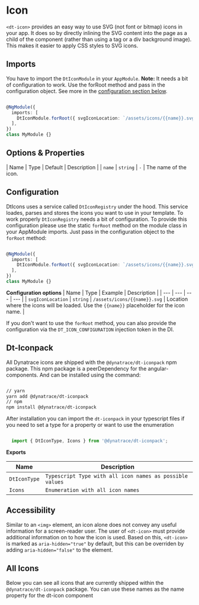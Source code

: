 # Icon

<docs-source-example example="DefaultIconExample"></docs-source-example>

`<dt-icon>` provides an easy way to use SVG (not font or bitmap) icons in your app.
It does so by directly inlining the SVG content into the page as a child of the component (rather than using a tag or a div background image).
This makes it easier to apply CSS styles to SVG icons.

## Imports

You have to import the `DtIconModule` in your `AppModule`.
**Note:** It needs a bit of configuration to work. Use the forRoot method and pass in the configuration object.
See more in the [configuration section below](/icon#configuration).

```typescript

@NgModule({
  imports: [
    DtIconModule.forRoot({ svgIconLocation: `/assets/icons/{{name}}.svg` }),
  ],
})
class MyModule {}

```

## Options & Properties

| Name | Type | Default | Description |
| `name` | `string` | `-` | The name of the icon. 

## Configuration

DtIcons uses a service called `DtIconRegistry` under the hood.
This service loades, parses and stores the icons you want to use in your template.
To work properly `DtIconRegistry` needs a bit of configuration.
To provide this configuration please use the static `forRoot` method on the module class in your AppModule imports.
Just pass in the configuration object to the `forRoot` method:

```typescript

@NgModule({
  imports: [
    DtIconModule.forRoot({ svgIconLocation: `/assets/icons/{{name}}.svg` }),
  ],
})
class MyModule {}

```

**Configuration options**
| Name | Type | Example | Description |
| --- | --- | --- | --- |
| `svgIconLocation` | `string` | `/assets/icons/{{name}}.svg` | Location where the icons will be loaded. Use the `{{name}}` placeholder for the icon name. |

If you don't want to use the `forRoot` method, you can also provide the configuration via the `DT_ICON_CONFIGURATION` injection token in the DI.

## Dt-Iconpack

All Dynatrace icons are shipped with the `@dynatrace/dt-iconpack` npm package. This npm package is a peerDependency for the angular-components. And can be installed using the command:

```bash

// yarn
yarn add @dynatrace/dt-iconpack
// npm
npm install @dynatrace/dt-iconpack

```

After installation you can import the `dt-iconpack` in your typescript files if you need to set a type for a property or want to use the enumeration

```typescript

  import { DtIconType, Icons } from '@dynatrace/dt-iconpack';

```

**Exports**

| Name | Description |
| --- | --- |
| `DtIconType` | `Typescript Type with all icon names as possible values` |
| `Icons` | `Enumeration with all icon names` |

## Accessibility

Similar to an `<img>` element, an icon alone does not convey any useful information for a screen-reader user.
The user of `<dt-icon>` must provide additional information on to how the icon is used.
Based on this, `<dt-icon>` is marked as `aria-hidden="true"` by default, but this can be overriden by adding `aria-hidden="false"` to the element.

## All Icons

Below you can see all icons that are currently shipped within the `@dynatrace/dt-iconpack` package. You can use these names as the name property for the dt-icon component

<docs-source-example example="AllIconExample"></docs-source-example>
